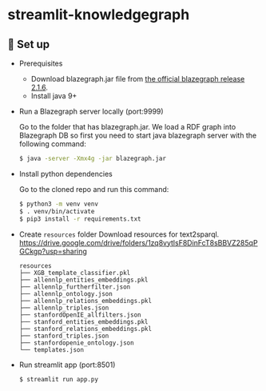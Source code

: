 # streamlit-knowledgegraph
## 🚀 Set up
- Prerequisites
  - Download blazegraph.jar file from [the official blazegraph release 2.1.6](https://github.com/blazegraph/database/releases/tag/BLAZEGRAPH_2_1_6_RC).
  - Install java 9+

- Run a Blazegraph server locally (port:9999)
  
  Go to the folder that has blazegraph.jar. We load a RDF graph into Blazegraph DB so first you need to start java blazegraph server with the following command:
  ```bash
  $ java -server -Xmx4g -jar blazegraph.jar
  ```
- Install python dependencies

  Go to the cloned repo and run this command:
  ```bash
  $ python3 -m venv venv
  $ . venv/bin/activate
  $ pip3 install -r requirements.txt
  ```

- Create `resources` folder
  Download resources for text2sparql.
  https://drive.google.com/drive/folders/1zq8vytlsF8DinFcT8sBBVZ285qPGCkgp?usp=sharing
  ```
  resources
  ├── XGB_template_classifier.pkl
  ├── allennlp_entities_embeddings.pkl
  ├── allennlp_furtherfilter.json
  ├── allennlp_ontology.json
  ├── allennlp_relations_embeddings.pkl
  ├── allennlp_triples.json
  ├── stanfordOpenIE_allfilters.json
  ├── stanford_entities_embeddings.pkl
  ├── stanford_relations_embeddings.pkl
  ├── stanford_triples.json
  ├── stanfordopenie_ontology.json
  └── templates.json
  ```

- Run streamlit app (port:8501)
  ```bash
  $ streamlit run app.py
  ```
  
  
